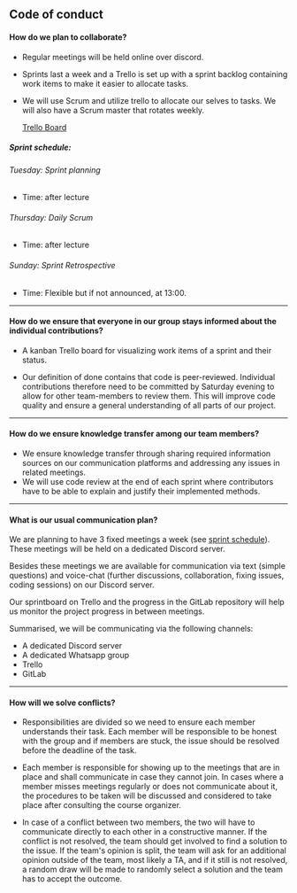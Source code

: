 ## Code of conduct

#### How do we plan to collaborate?
* Regular meetings will be held online over discord.

* Sprints last a week and a Trello is set up with a sprint backlog containing work items to make it easier to allocate tasks.

* We will use Scrum and utilize trello to allocate our selves to tasks. We will also have a Scrum master that rotates weekly.

    [Trello Board](https://trello.com/b/IhibG1ul)
##### Sprint schedule: 

###### Tuesday: Sprint planning
* Time: after lecture

###### Thursday: Daily Scrum
* Time: after lecture

###### Sunday: Sprint Retrospective
* Time: Flexible but if not announced, at 13:00.


______

#### How do we ensure that everyone in our group stays informed about the individual contributions?
* A kanban Trello board for visualizing work items of a sprint and their status.

* Our definition of done contains that code is peer-reviewed. Individual contributions therefore need to be committed by Saturday evening to allow for other team-members to review them. This will improve code quality and ensure a general understanding of all parts of our project.
______

#### How do we ensure knowledge transfer among our team members?
* We ensure knowledge transfer through sharing required information sources on our communication platforms and addressing any issues in related meetings.
* We will use code review at the end of each sprint where contributors have to be able to explain and justify their implemented methods.  

______

#### What is our usual communication plan?

We are planning to have 3 fixed meetings a week (see [sprint schedule](#sprint-schedule)). These meetings will be held on a dedicated Discord server.

Besides these meetings we are available for communication via text (simple questions) and voice-chat (further discussions, collaboration, fixing issues, coding sessions) on our Discord server.

Our sprintboard on Trello and the progress in the GitLab repository will help us monitor the project progress in between meetings.

Summarised, we will be communicating via the following channels:
- A dedicated Discord server
- A dedicated Whatsapp group
- Trello
- GitLab

______

#### How will we solve conflicts? 

* Responsibilities are divided so we need to ensure each member understands their task. Each member will be responsible to be honest with the group and if members are stuck, the issue should be resolved before the deadline of the task. 

* Each member is responsible for showing up to the meetings that are in place and shall communicate in case they cannot join. In cases where a member misses meetings regularly or does not communicate about it, the procedures to be taken will be discussed and considered to take place after consulting the course organizer.

* In case of a conflict between two members, the two will have to communicate directly to each other in a constructive manner. If the conflict is not resolved, the team should get involved to find a solution to the issue. If the team's opinion is split, the team will ask for an additional opinion outside of the team, most likely a TA, and if it still is not resolved, a random draw will be made to randomly select a solution and the team has to accept the outcome.


